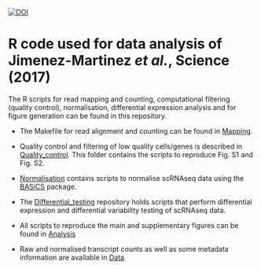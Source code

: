 [![DOI](https://zenodo.org/badge/DOI/10.5281/zenodo.3522970.svg)](https://doi.org/10.5281/zenodo.3522970)

# R code used for data analysis of Jimenez-Martinez *et al.*, Science (2017)

The R scripts for read mapping and counting, computational filtering (quality control), normalisation, differential expression analysis and for figure generation can be found in this repository. 

* The Makefile for read alignment and counting can be found in [Mapping](../master/Mapping/).

* Quality control and filtering of low quality cells/genes is described in [Quality_control](../master/Quality_control/). This folder contains the scripts to reproduce Fig. S1 and Fig. S2.

* [Normalisation](../master/Normalisation/) contains scripts to normalise scRNAseq data using the [BASiCS](https://github.com/catavallejos/BASiCS) package.

* The [Differential_testing](../master/Differential_testing/) repository holds scripts that perform differential expression and differential variability testing of scRNAseq data.

* All scripts to reproduce the main and supplementary figures can be found in [Analysis](../master/Analysis/)

* Raw and normalised transcript counts as well as some metadata information are available in [Data](../master/Data/)
